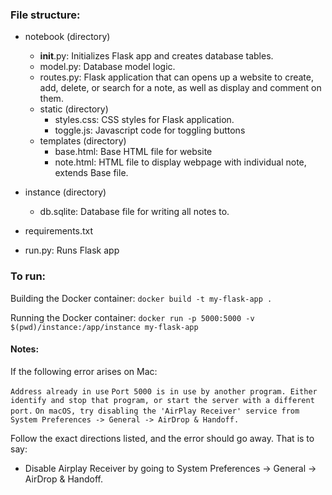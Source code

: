 ### File structure:
- notebook (directory)
  - __init__.py: Initializes Flask app and creates database tables.
  - model.py: Database model logic.
  - routes.py: Flask application that can opens up a website to create, add, delete, or search for a note, as well as display and comment on them.
  - static (directory)
    -   styles.css: CSS styles for Flask application.
    -   toggle.js: Javascript code for toggling buttons
  - templates (directory)
    - base.html: Base HTML file for website
    - note.html: HTML file to display webpage with individual note, extends Base file.
   
- instance (directory)
  - db.sqlite: Database file for writing all notes to.
- requirements.txt
- run.py: Runs Flask app

### To run:

Building the Docker container:
`docker build -t my-flask-app .`

Running the Docker container:
`docker run -p 5000:5000 -v $(pwd)/instance:/app/instance my-flask-app`

#### Notes:

If the following error arises on Mac:

`Address already in use`
`Port 5000 is in use by another program. Either identify and stop that program, or start the server with a different port.`
`On macOS, try disabling the 'AirPlay Receiver' service from System Preferences -> General -> AirDrop & Handoff.`

Follow the exact directions listed, and the error should go away. That is to say:
- Disable Airplay Receiver by going to System Preferences -> General -> AirDrop & Handoff.
